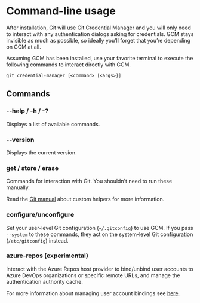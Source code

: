 # Command-line usage

After installation, Git will use Git Credential Manager and you will only need to interact with any authentication dialogs asking for credentials.
GCM stays invisible as much as possible, so ideally you’ll forget that you’re depending on GCM at all.

Assuming GCM has been installed, use your favorite terminal to execute the following commands to interact directly with GCM.

```shell
git credential-manager [<command> [<args>]]
```

## Commands

### --help / -h / -?

Displays a list of available commands.

### --version

Displays the current version.

### get / store / erase

Commands for interaction with Git. You shouldn't need to run these manually.

Read the [Git manual](https://git-scm.com/docs/gitcredentials#_custom_helpers) about custom helpers for more information.

### configure/unconfigure

Set your user-level Git configuration (`~/.gitconfig`) to use GCM. If you pass
`--system` to these commands, they act on the system-level Git configuration
(`/etc/gitconfig`) instead.

### azure-repos (experimental)

Interact with the Azure Repos host provider to bind/unbind user accounts to Azure DevOps
organizations or specific remote URLs, and manage the authentication authority cache.

For more information about managing user account bindings see [here](azrepos-users-and-tokens.md#useraccounts).
